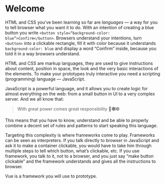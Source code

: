 # Welcome

HTML and CSS you’ve been learning so far are *languages* — a way for you to tell browser what you want it to do. With an intention of creating a blue button you write `<button style=“background-color: blue”>Confirm</button>`. Browsers understand your intentions, turn `<button>` into a clickable rectangle, fill it with color because it understands `background-color: blue` and display a word “Confirm” inside, because you told it in a way browsers understand. 

HTML and CSS are markup languages, they are used to give instructions about content, position in space, the look and the very basic interactions of the elements. To make your prototypes truly interactive you need a scripting (programming) language — JavaScript.

JavaScript is a powerful language, and it allows you to create logic for almost everything on the web: from a small button in UI to a very complex server. And we all know that:

>With great power comes great responsibility **🤟🕸©**

This means that you have to know, understand and be able to properly combine a decent set of rules and patterns to start speaking this language. 

Targeting this complexity is where frameworks come to play. Frameworks can be seen as interpreters. If you talk directly to browser in JavaScript and ask it to make a container clickable, you would have to take him through multiple steps to tell which button, what’s clickable, etc. If you use framework, you talk to it, not to a browser, and you just say “make button clickable” and the framework understands and gives all the instructions to browser. 
<!-- todo: strive to make this explanation better, shorter, clearer -->

Vue is a framework you will use to prototype.